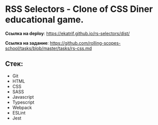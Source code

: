 # RSS Selectors - Clone of CSS Diner educational game.

**Ссылка на deploy**: https://ekatrif.github.io/rs-selectors/dist/

**Ссылка на задание**: https://github.com/rolling-scopes-school/tasks/blob/master/tasks/rs-css.md

## Стек:

- Git
- HTML
- CSS
- SASS
- Javascript
- Typescript
- Webpack
- ESLint
- Jest
